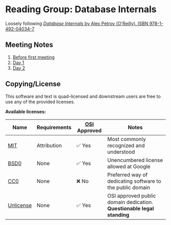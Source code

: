 # Reading Group: Database Internals

Loosely following [_Database Internals_ by Alex Petrov (O'Reilly). ISBN 978-1-492-04034-7](https://www.databass.dev/)

## Meeting Notes

1. [Before first meeting](./notes/0/index.md)
1. [Day 1](./notes/1/index.md)
1. [Day 2](./notes/2/index.md)

## Copying/License

This software and text is quad-licensed and downstream users are free to use any of the provided licenses.

**Available licenses:**

| Name           | Requirements | [OSI][1] Approved      | Notes                                                                  |
| -------------- | ------------ | ---------------------- | ---------------------------------------------------------------------- |
| [MIT][2]       | Attribution  | :white_check_mark: Yes | Most commonly recognized and understood                                |
| [BSD0][3]      | None         | :white_check_mark: Yes | Unencumbered license allowed at Google                                 |
| [CC0][4]       | None         | :x: No                 | Preferred way of dedicating software to the public domain              |
| [Unlicense][5] | None         | :white_check_mark: Yes | OSI approved public domain dedication. **Questionable legal standing** |

[1]: https://opensource.org/
[2]: ./MIT.LICENSE
[3]: ./BSD0.LICENSE
[4]: ./COPYING
[5]: ./UNLICENSE
